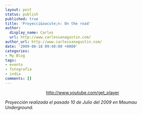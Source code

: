 ```yaml
---
layout: post
status: publish
published: true
title: 'Proyecci&oacute;n: On the road'
author:
  display_name: Carles
  url: http://www.carlessanagustin.com/
author_url: http://www.carlessanagustin.com/
date: '2009-08-18 09:40:00 +0000'
categories:
- My Blog
tags:
- evento
- fotografia
- india
comments: []
---
```

<div style="text-align:center;"><a href="http://www.youtube.com/get_player">http://www.youtube.com/get_player</a></div>
<p><span style="font-style:italic;">Proyecci&oacute;n realizada el pasado 10 de Julio del 2009 en Maumau Underground.</span></p>
